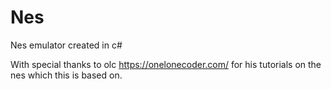 # Nes
Nes emulator created in c#

With special thanks to olc https://onelonecoder.com/ for his tutorials on the nes which this is based on.

